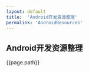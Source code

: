 ```yaml
---
layout: default
title:  'Android开发资源整理'
permalink: 'AndroidResources'
---
```

## Android开发资源整理
{{page.path}}

